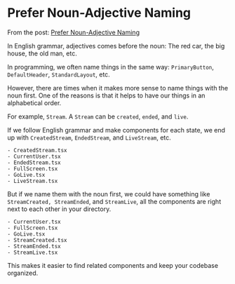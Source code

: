 # Prefer Noun-Adjective Naming

From the post: [Prefer Noun-Adjective Naming](https://kyleshevlin.com/prefer-noun-adjective-naming/?utm_source=tldrwebdev)

In English grammar, adjectives comes before the noun: The red car, the big house, the old man, etc.

In programming, we often name things in the same way: `PrimaryButton`, `DefaultHeader`, `StandardLayout`, etc.

However, there are times when it makes more sense to name things with the noun first. One of the reasons is that it helps to have our things in an alphabetical order.

For example, `Stream`. A `Stream` can be `created`, `ended`, and `live`.

If we follow English grammar and make components for each state, we end up with `CreatedStream`, `EndedStream`, and `LiveStream`, etc.

```
- CreatedStream.tsx
- CurrentUser.tsx
- EndedStream.tsx
- FullScreen.tsx
- GoLive.tsx
- LiveStream.tsx
```

But if we name them with the noun first, we could have something like `StreamCreated, StreamEnded`, and `StreamLive`, all the components are right next to each other in your directory.

```
- CurrentUser.tsx
- FullScreen.tsx
- GoLive.tsx
- StreamCreated.tsx
- StreamEnded.tsx
- StreamLive.tsx
```

This makes it easier to find related components and keep your codebase organized.
